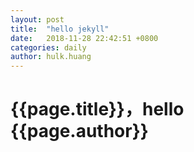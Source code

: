 ```yaml
---
layout: post
title:  "hello jekyll"
date:   2018-11-28 22:42:51 +0800
categories: daily
author: hulk.huang
---
```


<h1>{{page.title}}，hello {{page.author}}</h1>